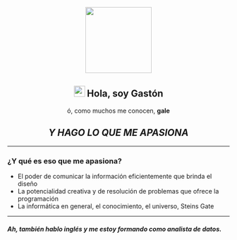 <p align="center"><img src="https://i.imgur.com/BXfbY4t.png" height="150px" width="150px"><p>
<h2 align="center"><img src="https://c.tenor.com/SNL9_xhZl9oAAAAi/waving-hand-joypixels.gif" height="25px" width="25px"> Hola, soy Gastón</h2>
<p align="center">ó, como muchos me conocen, <b>gale</b></p>
<h2 align="center"><i>Y HAGO LO QUE ME APASIONA</i></h2>
<hr>
<h3>¿Y qué es eso que me apasiona?</h3>
<ul>
  <li>El poder de comunicar la información eficientemente que brinda el diseño</li>
  <li>La potencialidad creativa y de resolución de problemas que ofrece la programación</li>
  <li>La informática en general, el conocimiento, el universo, Steins Gate </li>
</ul>
<hr>
<h5>Ah, también hablo inglés y me estoy formando como analista de datos.</p>
<!---
Notas
--->
